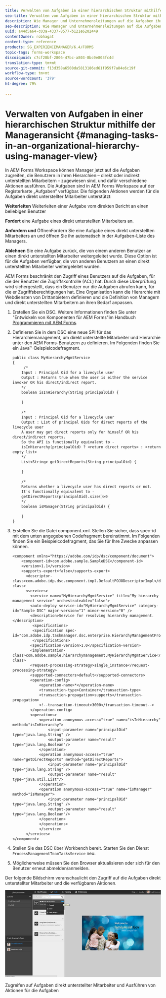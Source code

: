 ```yaml
---
title: Verwalten von Aufgaben in einer hierarchischen Struktur mithilfe der Manageransicht
seo-title: Verwalten von Aufgaben in einer hierarchischen Struktur mithilfe der Manageransicht
description: Wie Manager und Unternehmensleitungen auf die Aufgaben ihrer direkt oder indirekt unterstellten Mitarbeiter in der Registerkarte „Aufgaben“ in AEM Forms Workspace zugreifen und sie verwenden können.
seo-description: Wie Manager und Unternehmensleitungen auf die Aufgaben ihrer direkt oder indirekt unterstellten Mitarbeiter in der Registerkarte „Aufgaben“ in AEM Forms Workspace zugreifen und sie verwenden können.
uuid: a44d5a64-c03a-4337-8577-b121e6202449
contentOwner: robhagat
content-type: reference
products: SG_EXPERIENCEMANAGER/6.4/FORMS
topic-tags: forms-workspace
discoiquuid: c7cf28bf-2806-47bc-a803-8bc0e803fc4d
translation-type: tm+mt
source-git-commit: f13d358a6508da5813186ed61f959f7a84e6c19f
workflow-type: tm+mt
source-wordcount: '379'
ht-degree: 79%

---
```



# Verwalten von Aufgaben in einer hierarchischen Struktur mithilfe der Manageransicht {#managing-tasks-in-an-organizational-hierarchy-using-manager-view}

In AEM Forms Workspace können Manager jetzt auf die Aufgaben zugreifen, die Benutzern in ihren Hierarchien – direkt oder indirekt unterstellten Mitarbeitern – zugewiesen sind, und dafür verschiedene Aktionen ausführen. Die Aufgaben sind in AEM Forms Workspace auf der Registerkarte „Aufgaben“ verfügbar. Die folgenden Aktionen werden für die Aufgaben direkt unterstellter Mitarbeiter unterstützt:

**Weiterleiten** Weiterleiten einer Aufgabe vom direkten Bericht an einen beliebigen Benutzer

**Fordert** eine Aufgabe eines direkt unterstellten Mitarbeiters an.

**Anfordern und** ÖffnenFordern Sie eine Aufgabe eines direkt unterstellten Mitarbeiters an und öffnen Sie ihn automatisch in der Aufgaben-Liste des Managers.

**Ablehnen** Sie eine Aufgabe zurück, die von einem anderen Benutzer an einen direkt unterstellten Mitarbeiter weitergeleitet wurde. Diese Option ist für die Aufgaben verfügbar, die von anderen Benutzern an einen direkt unterstellten Mitarbeiter weitergeleitet wurden.

AEM Forms beschränkt den Zugriff eines Benutzers auf die Aufgaben, für die der Benutzer die Zugriffskontrolle (ACL) hat. Durch diese Überprüfung wird sichergestellt, dass ein Benutzer nur die Aufgaben abrufen kann, für die er Zugriffsberechtigungen hat. Eine Organisation kann die Hierarchie mit Webdiensten von Drittanbietern definieren und die Definition von Managern und direkt unterstellten Mitarbeitern an ihren Bedarf anpassen.

1. Erstellen Sie ein DSC. Weitere Informationen finden Sie unter &quot;Entwickeln von Komponenten für AEM Forms&quot;im Handbuch [Programmieren mit AEM Forms](https://www.adobe.com/go/learn_aemforms_programming_63).
1. Definieren Sie in dem DSC eine neue SPI für das Hierarchiemanagement, um direkt unterstellte Mitarbeiter und Hierarchie unter den AEM Forms-Benutzern zu definieren. Im Folgenden finden Sie ein Java™-Beispielcodefragment.

   ```as3
   public class MyHierarchyMgmtService 
   { 
        /*
       Input : Principal Oid for a livecycle user
       Output : Returns true when the user is either the service invoker OR his direct/indirect report.
       */
       boolean isInHierarchy(String principalOid) {
   
       }
   
       /* 
       Input : Principal Oid for a livecycle user
       Output : List of principal Oids for direct reports of the livecycle user
       A user may get direct reports only for himself OR his direct/indirect reports.
       So the API is functionally equivalent to - 
       isInHierarchy(principalOid) ? <return direct reports> : <return empty list>
       */
       List<String> getDirectReports(String principalOid) {
   
       }
   
       /* 
       Returns whether a livecycle user has direct reports or not.
       It's functionally equivalent to -
       getDirectReports(principalOid).size()>0
       */
       boolean isManager(String principalOid) {
   
       }  
   }
   ```

1. Erstellen Sie die Datei component.xml. Stellen Sie sicher, dass spec-id mit dem unten angegebenen Codefragment bereinstimmt. Im Folgenden finden Sie ein Beispielcodefragment, das Sie für Ihre Zwecke anpassen können.

   ```as3
   <component xmlns="https://adobe.com/idp/dsc/component/document"> 
       <component-id>com.adobe.sample.SampleDSC</component-id> 
       <version>1.1</version> 
       <supports-export>false</supports-export> 
         <descriptor-class>com.adobe.idp.dsc.component.impl.DefaultPOJODescriptorImpl</descriptor-class> 
         <services> 
           <service name="MyHierarchyMgmtService" title="My hierarchy management service" orchestrateable="false"> 
           <auto-deploy service-id="MyHierarchyMgmtService" category-id="Sample DSC" major-version="1" minor-version="0" /> 
           <description>Service for resolving hierarchy management.</description> 
            <specifications> 
            <specification spec-id="com.adobe.idp.taskmanager.dsc.enterprise.HierarchyManagementProvider"/> 
            </specifications> 
           <specification-version>1.0</specification-version> 
           <implementation-class>com.adobe.sample.hierarchymanagement.MyHierarchyMgmtService</implementation-class> 
           <request-processing-strategy>single_instance</request-processing-strategy> 
           <supported-connectors>default</supported-connectors> 
           <operation-config> 
               <operation-name>*</operation-name> 
               <transaction-type>Container</transaction-type> 
               <transaction-propagation>supports</transaction-propagation> 
               <!--transaction-timeout>3000</transaction-timeout--> 
           </operation-config> 
           <operations> 
               <operation anonymous-access="true" name="isInHierarchy" method="isInHierarchy"> 
                   <input-parameter name="principalOid" type="java.lang.String" /> 
                   <output-parameter name="result" type="java.lang.Boolean"/> 
               </operation> 
               <operation anonymous-access="true" name="getDirectReports" method="getDirectReports"> 
                   <input-parameter name="principalOid" type="java.lang.String" /> 
                   <output-parameter name="result" type="java.util.List"/> 
               </operation> 
               <operation anonymous-access="true" name="isManager" method="isManager"> 
                   <input-parameter name="principalOid" type="java.lang.String" /> 
                   <output-parameter name="result" type="java.lang.Boolean"/> 
               </operation> 
               </operations> 
               </service> 
         </services>
   </component>
   ```

1. Stellen Sie das DSC über Workbench bereit. Starten Sie den Dienst `ProcessManagementTeamTasksService` neu.
1. Möglicherweise müssen Sie den Browser aktualisieren oder sich für den Benutzer erneut abmelden/anmelden.

Der folgende Bildschirm veranschaulicht den Zugriff auf die Aufgaben direkt unterstellter Mitarbeiter und die verfügbaren Aktionen.

![cu_manager_Ansicht](assets/cu_manager_view.png)

Zugreifen auf Aufgaben direkt unterstellter Mitarbeiter und Ausführen von Aktionen für die Aufgaben

